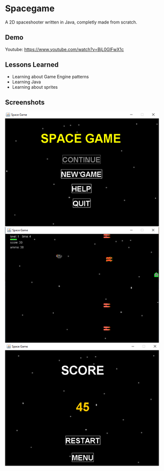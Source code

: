 
# Spacegame

A 2D spaceshooter written in Java, completly made from scratch.

## Demo

Youtube: https://www.youtube.com/watch?v=BjL0GlFwX1c

  
## Lessons Learned

- Learning about Game Engine patterns
- Learning Java
- Learning about sprites

## Screenshots

![menu](https://raw.githubusercontent.com/Monogenesis/Spacegame/main/screenshots/menu.png)
![gameplay](https://raw.githubusercontent.com/Monogenesis/Spacegame/main/screenshots/gameplay.png)
![scorescren](https://raw.githubusercontent.com/Monogenesis/Spacegame/main/screenshots/score.png)
